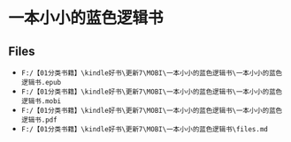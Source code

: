 # 一本小小的蓝色逻辑书

## Files

- `F:/【01分类书籍】\kindle好书\更新7\MOBI\一本小小的蓝色逻辑书\一本小小的蓝色逻辑书.epub`
- `F:/【01分类书籍】\kindle好书\更新7\MOBI\一本小小的蓝色逻辑书\一本小小的蓝色逻辑书.mobi`
- `F:/【01分类书籍】\kindle好书\更新7\MOBI\一本小小的蓝色逻辑书\一本小小的蓝色逻辑书.pdf`
- `F:/【01分类书籍】\kindle好书\更新7\MOBI\一本小小的蓝色逻辑书\files.md`
